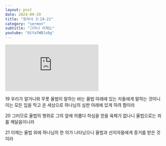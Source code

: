```yaml
---
layout: post
date: 2024-09-29
title: "로마서 3:19-21"
category: "sermon"
subtitle: "그러나 이제는"
youtube: "GtYafWBJs0g"
---
```


<div class="youtube margin-large">
    <iframe src="https://www.youtube.com/embed/GtYafWBJs0g" title="YouTube video player" frameborder="0" allow="accelerometer; autoplay; clipboard-write; encrypted-media; gyroscope; picture-in-picture; web-share" allowfullscreen></iframe>
</div>

19 우리가 알거니와 무릇 율법이 말하는 바는 율법 아래에 있는 자들에게 말하는 것이니 이는 모든 입을 막고 온 세상으로 하나님의 심판 아래에 있게 하려 함이라

20 그러므로 율법의 행위로 그의 앞에 의롭다 하심을 얻을 육체가 없나니 율법으로는 죄를 깨달음이니라

21 이제는 율법 외에 하나님의 한 의가 나타났으니 율법과 선지자들에게 증거를 받은 것이라

